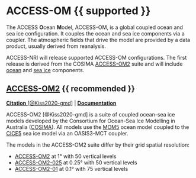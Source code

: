 
# <div class="center-icons"> ACCESS-OM {{ supported }} </div>

<!-- {% include "call_contribute.md" %} -->

The ACCESS **O**cean **M**odel, ACCESS-OM, is a global coupled ocean and sea ice configuration. It couples the ocean and sea ice components via a coupler. The atmospheric fields that drive the model are provided by a data product, usually derived from reanalysis.

ACCESS-NRI will release supported ACCESS-OM configurations. The first release is derived from the COSIMA [ACCESS-OM2][COSIMA-models] suite and will include [ocean] and [sea ice] components.


## <div class="center-icons"> [ACCESS-OM2][COSIMA-models] {{ recommended }} </div>

[**Citation** [@Kiss2020-gmd]][ACCESS-OM2-cite] |
[**Documentation**][ACCESS-OM2-docs]

ACCESS-OM2 [@Kiss2020-gmd] is a suite of coupled ocean-sea ice models developed by the Consortium for Ocean-Sea Ice Modelling in Australia ([COSIMA][COSIMA]). All models use the [MOM5] ocean model coupled to the [CICE5] sea ice model via an OASIS3-MCT coupler.

The models in the ACCESS-OM2 suite differ by their grid spatial resolution:

 - [ACCESS-OM2][ACCESS-OM2] at 1° with 50 vertical levels
 - [ACCESS-OM2-025][ACCESS-OM2-025] at 0.25° with 50 vertical levels
 - [ACCESS-OM2-01][ACCESS-OM2-01] at 0.1° with 75 vertical levels

[ocean]: ../model_components/ocean.md
[sea ice]: ../model_components/sea-ice.md

[COSIMA]: http://cosima.org.au/
[COSIMA-models]: http://cosima.org.au/index.php/models/
[MOM5]: https://github.com/mom-ocean/MOM5
[CICE5]: https://github.com/COSIMA/cice5
[ACCESS-OM2]: http://cosima.org.au/index.php/models/access-om2/
[ACCESS-OM2-025]: http://cosima.org.au/index.php/models/access-om2-025/
[ACCESS-OM2-01]: http://cosima.org.au/index.php/models/access-om2-01-2/

[ACCESS-OM2-cite]: https://gmd.copernicus.org/articles/13/401/2020/
[ACCESS-OM2-docs]: https://github.com/COSIMA/access-om2/wiki